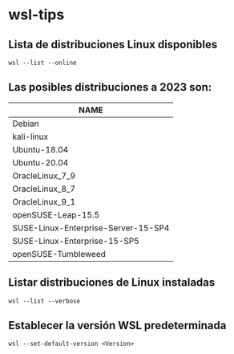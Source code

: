 # wsl-tips
## Lista de distribuciones Linux disponibles
```
wsl --list --online
```
## Las posibles distribuciones a 2023 son:
|NAME   |  
| ------------ | 
| Debian  |  
| kali-linux |   
| Ubuntu-18.04 |   
| Ubuntu-20.04 |   
| OracleLinux_7_9  |   
| OracleLinux_8_7   |   
| OracleLinux_9_1  |   
| openSUSE-Leap-15.5 |   
| SUSE-Linux-Enterprise-Server-15-SP4  |   
| SUSE-Linux-Enterprise-15-SP5 |   
| openSUSE-Tumbleweed |   

## Listar distribuciones de Linux instaladas
```
wsl --list --verbose
```
## Establecer la versión WSL predeterminada
```
wsl --set-default-version <Version>
```
